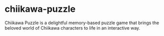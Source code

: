 # chiikawa-puzzle
Chiikawa Puzzle is a delightful memory-based puzzle game that brings the beloved world of Chiikawa characters to life in an interactive way. 
